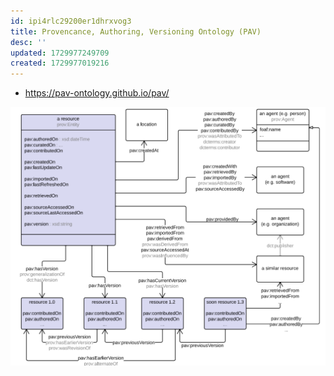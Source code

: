 ```yaml
---
id: ipi4rlc29200er1dhrxvog3
title: Provencance, Authoring, Versioning Ontology (PAV)
desc: ''
updated: 1729977249709
created: 1729977019216
---
```


- https://pav-ontology.github.io/pav/

![](/assets/images/2024-10-26-14-13-31.png)